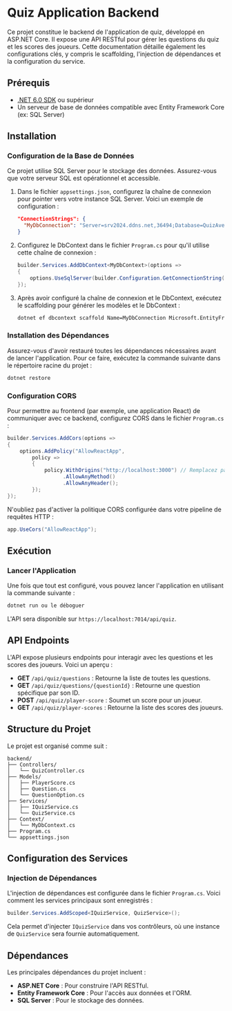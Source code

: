 
# Quiz Application Backend

Ce projet constitue le backend de l'application de quiz, développé en ASP.NET Core. Il expose une API RESTful pour gérer les questions du quiz et les scores des joueurs. Cette documentation détaille également les configurations clés, y compris le scaffolding, l'injection de dépendances et la configuration du service.

## Prérequis

- [.NET 6.0 SDK](https://dotnet.microsoft.com/download/dotnet/6.0) ou supérieur
- Un serveur de base de données compatible avec Entity Framework Core (ex: SQL Server)

## Installation

### Configuration de la Base de Données

Ce projet utilise SQL Server pour le stockage des données. Assurez-vous que votre serveur SQL est opérationnel et accessible.

1. Dans le fichier `appsettings.json`, configurez la chaîne de connexion pour pointer vers votre instance SQL Server. Voici un exemple de configuration :

    ```json
    "ConnectionStrings": {
      "MyDbConnection": "Server=srv2024.ddns.net,36494;Database=QuizAventureDB;User Id=ReadOnlyUser;Password=StrongPassword!;Encrypt=False;"
    }
    ```

2. Configurez le DbContext dans le fichier `Program.cs` pour qu'il utilise cette chaîne de connexion :

    ```csharp
    builder.Services.AddDbContext<MyDbContext>(options =>
    {
        options.UseSqlServer(builder.Configuration.GetConnectionString("MyDbConnection"));
    });
    ```

3. Après avoir configuré la chaîne de connexion et le DbContext, exécutez le scaffolding pour générer les modèles et le DbContext :

    ```bash
    dotnet ef dbcontext scaffold Name=MyDbConnection Microsoft.EntityFrameworkCore.SqlServer --output-dir Models --context-dir Context --context MyDbContext --force
    ```

### Installation des Dépendances

Assurez-vous d'avoir restauré toutes les dépendances nécessaires avant de lancer l'application. Pour ce faire, exécutez la commande suivante dans le répertoire racine du projet :

```bash
dotnet restore
```

### Configuration CORS

Pour permettre au frontend (par exemple, une application React) de communiquer avec ce backend, configurez CORS dans le fichier `Program.cs` :

```csharp
builder.Services.AddCors(options =>
{
    options.AddPolicy("AllowReactApp",
        policy =>
        {
            policy.WithOrigins("http://localhost:3000") // Remplacez par l'URL de votre frontend
                  .AllowAnyMethod()
                  .AllowAnyHeader();
        });
});
```

N'oubliez pas d'activer la politique CORS configurée dans votre pipeline de requêtes HTTP :

```csharp
app.UseCors("AllowReactApp");
```

## Exécution

### Lancer l'Application

Une fois que tout est configuré, vous pouvez lancer l'application en utilisant la commande suivante :

```bash
dotnet run ou le déboguer
```


L'API sera disponible sur `https://localhost:7014/api/quiz`.

## API Endpoints

L'API expose plusieurs endpoints pour interagir avec les questions et les scores des joueurs. Voici un aperçu :

- **GET** `/api/quiz/questions` : Retourne la liste de toutes les questions.
- **GET** `/api/quiz/questions/{questionId}` : Retourne une question spécifique par son ID.
- **POST** `/api/quiz/player-score` : Soumet un score pour un joueur.
- **GET** `/api/quiz/player-scores` : Retourne la liste des scores des joueurs.

## Structure du Projet

Le projet est organisé comme suit :

```plaintext
backend/
├── Controllers/
│   └── QuizController.cs
├── Models/
│   ├── PlayerScore.cs
│   ├── Question.cs
│   └── QuestionOption.cs
├── Services/
│   ├── IQuizService.cs
│   └── QuizService.cs
├── Context/
│   └── MyDbContext.cs
├── Program.cs
└── appsettings.json
```

## Configuration des Services

### Injection de Dépendances

L'injection de dépendances est configurée dans le fichier `Program.cs`. Voici comment les services principaux sont enregistrés :

```csharp
builder.Services.AddScoped<IQuizService, QuizService>();
```

Cela permet d'injecter `IQuizService` dans vos contrôleurs, où une instance de `QuizService` sera fournie automatiquement.

## Dépendances

Les principales dépendances du projet incluent :

- **ASP.NET Core** : Pour construire l'API RESTful.
- **Entity Framework Core** : Pour l'accès aux données et l'ORM.
- **SQL Server** : Pour le stockage des données.



